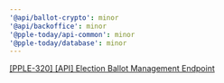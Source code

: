 ```yaml
---
'@api/ballot-crypto': minor
'@api/backoffice': minor
'@pple-today/api-common': minor
'@pple-today/database': minor
---
```


[[PPLE-320] [API] Election Ballot Management Endpoint](https://linear.app/snts/issue/PPLE-320/api-election-ballot-management-endpoint)
